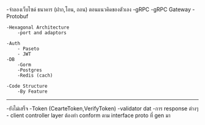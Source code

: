 -จำลองเว็บไซด์ ธนาคาร (ฝาก,โอน, ถอน) ตอนแนวคิดของตัวเอง
    -gRPC
        -gRPC Gateway
        -Protobuf
        
    -Hexagonal Architecture
        -port and adaptors

    -Auth 
        - Paseto
        - JWT
    -DB
        -Gorm
        -Postgres 
        -Redis (cach)
        
    -Code Structure
        -By Feature

*******************************************

  -ยังไม่เสร็จ
      -Token (CearteToken,VerifyToken)
      -validator dat 
      -การ response ต่างๆ
      - client  controller layer ต้องทำ conform ตาม interface proto ที่ gen มา
